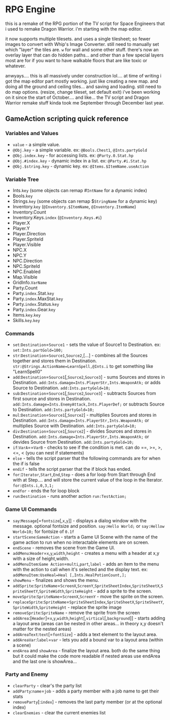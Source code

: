# RPG Engine

this is a remake of the RPG portion of the TV script for Space Engineers that i used to remake Dragon Warrior. i'm starting with the map editor.

it now supports multiple tilesets. and uses a single tilesheet; so fewer images to convert with Whip's Image Converter. still need to manually set which "layer" the tiles are. `w` for wall and some other stuff. there's now an overlay layer that can do hidden paths... and other than a few special layers most are for if you want to have walkable floors that are like toxic or whatever.

anwyays.... this is all massively under construction lol.... at time of writing i got the map editor part mostly working. just like creating a new map. and doing all the ground and ceiling tiles... and saving and loading. still need to do map options. (resize, change tileset, set default exit) i've been working on it since the start of October.... and like... the TV script and Dragon Warrior remake stuff kinda took me September through December last year.

## GameAction scripting quick reference

### Variables and Values

 * `value` - a simple value.
 * `@Obj.key` - a simple variable. ex: `@Bools.Chest1`, `@Ints.partyGold`
 * `@Obj.index.key` - for accessing lists. ex: `@Party.0.Stat.hp`
 * `@Obj.#index.key` - dynamic index in a list. ex: `@Party.#i.Stat.hp`
 * `@Obj.$string.key` - dynamic key. ex: `@Items.$ItemName.useAction`

### Variable Tree

 * Ints.`key` (some objects can remap #`IntName` for a dynamic index)
 * Bools.`key`
 * Strings.`key` (some objects can remap $`StringName` for a dynamic key)
 * Inventory.`key` (`@Inventory.$ItemName`, `@Inventory.ItemName`)
 * Inventory.Count
 * Inventory.Keys.`index` (`@Inventory.Keys.#i`)
 * Player.X
 * Player.Y
 * Player.Direction
 * Player.SpriteId
 * Player.Visible
 * NPC.X
 * NPC.Y
 * NPC.Direction
 * NPC.SpriteId
 * NPC.Enabled
 * Map.Visible
 * GridInfo.`VarName`
 * Party.Count
 * Party.`index`.Stat.`key`
 * Party.`index`.MaxStat.`key`
 * Party.`index`.Status.`key`
 * Party.`index`.Gear.`key`
 * Items.`key`.`key`
 * Skills.`key`.`key`

### Commands

 * `set`:`Destination`=`Source1` - sets the value of Source1 to Destination. ex: `set:Ints.partGold=100;`
 * `str`:`Destination`=`Source1`,`Source2`,[...] - combines all the Sources together and stores them in Destination. `str:@Strings.ActionName=LearnSpell,@Ints.i` to get something like "LearnSpell0"
 * `add`:`Destination`=`Source1`[,`Source2`,`Source3`] - sums Sources and stores in Destination. `add:Ints.damage=Ints.PlayerStr,Ints.WeaponAtk;` or adds Source to Destination. `add:Ints.partyGold=10;`
 * `sub`:`Destination`=`Source1`[,`Source2`,`Source3`] - subtracts Sources from first source and stores in Destination. `add:Ints.damage=Ints.EnemyAttack,Ints.PlayerDef;` or subtracts Source to Destination. `add:Ints.partyGold=10;`
 * `mul`:`Destination`=`Source1`[,`Source2`] - multiplies Sources and stores in Destination. `add:Ints.damage=Ints.PlayerStr,Ints.WeaponAtk;` or multiplies Source with Destination. `add:Ints.partyGold=10;`
 * `div`:`Destination`=`Source1`[,`Source2`] - divides Sources and stores in Destination. `add:Ints.damage=Ints.PlayerStr,Ints.WeaponAtk;` or devides Source from Destination. `add:Ints.partyGold=10;`
 * `if`:`VarA`==`VarB` - checks to see if the condition is met. can do ==, >=, >, <=, < (you can nest if statements)
 * `else` - tells the script parser that the following commands are for when the if is false
 * `endif` - tells the script parser that the if block has ended.
 * `for`:`Iterator`,`Start`,`End`,`Step` - does a for loop from Start through End with at Step.... and will store the current value of the loop in the Iterator.  `for:@Ints.i,0,3,1;`
 * `endfor` - ends the for loop block
 * `run`:`Destination` - runs another action `run:TestAction;`

### Game UI Commands
 
 * `say`:`Message`[=`fontsize`[,`x`,`y`]] - displays a dialog window with the message. optional fontsize and position. `say:Hello World;` or `say:Hellow World=10;` for fontsize of `0.1f`
 * `startScene`:`GameAction` - starts a Game UI Scene with the name of the game action to run when no interactable elements are on screen.
 * `endScene` - removes the scene from the Game UI.
 * `addMenu`:`Header`=`x`,`y`,`width`,`height` - creates a menu with a header at x,y with a size of height,width.
 * `addMenuItem`:`Game Action`=`multi`,`part`,`label` - adds an item to the menu with the action to call when it's selected and the display text. ex: `addMenuItem:UseHeal=Heal [,Ints.HealPotionCount,];`
 * `showMenu` - finalizes and shows the menu.
 * `addSprite`:`SpriteName`=`ScreenX`,`ScreenY`,`SpriteSheetIndex`,`SpriteSheetX`,`SpriteSheetY`,`SpriteWidth`,`SpriteHeight` - add a sprite to the screen.
 * `moveSprite`:`SpriteName`=`ScreenX`,`ScreenY` - move the sprite on the screen.
 * `replaceSprite`:`SpriteName`=`SpriteSheetIndex`,`SpriteSheetX`,`SpriteSheetY`,`SpriteWidth`,`SpriteHeight` - replace the sprite image
 * `removeSprite`:`SpriteName` - remove the sprite from the screen
 * `addArea`:[`Header`]=`x`,`y`,`width`,`height`[,`virtical`[,`background`]] - starts adding a layout area (areas can be nested in other areas... in theory x,y doesn't matter for the nested areas)
 * `addAreaText`:`text`[=`fontSize`] - adds a text element to the layout area.
 * `addAreaVar`:`label`=`var` - lets you add a bound var to a layout area (within a scene)
 * `endArea` and `showArea` - finalize the layout area. both do the same thing but it could make the code more readable if nested areas use endArea and the last one is showArea...

### Party and Enemy

 * `clearParty` - clear's the party list
 * `addParty`:`name`=`job` - adds a party member with a job name to get their stats
 * `removeParty`[:`index`] - removes the last party member (or at the optional index)
 * `clearEnemies` - clear the current enemies list
